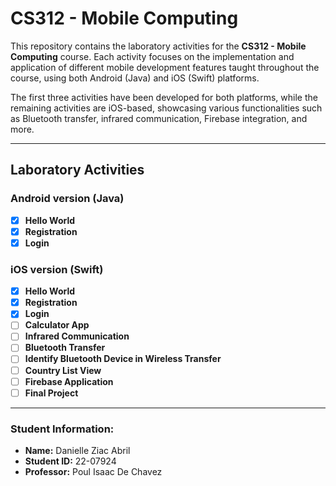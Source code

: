 # **CS312 - Mobile Computing**

This repository contains the laboratory activities for the **CS312 - Mobile Computing** course. Each activity focuses on the implementation and application of different mobile development features taught throughout the course, using both Android (Java) and iOS (Swift) platforms. 

The first three activities have been developed for both platforms, while the remaining activities are iOS-based, showcasing various functionalities such as Bluetooth transfer, infrared communication, Firebase integration, and more.

---

## Laboratory Activities

### Android version (Java)

- [x] **Hello World**
- [x] **Registration**
- [x] **Login**

### iOS version (Swift)

- [x] **Hello World**
- [x] **Registration**
- [x] **Login**
- [ ] **Calculator App**
- [ ] **Infrared Communication**
- [ ] **Bluetooth Transfer**
- [ ] **Identify Bluetooth Device in Wireless Transfer**
- [ ] **Country List View**
- [ ] **Firebase Application**
- [ ] **Final Project**

---

### Student Information:
- **Name:** Danielle Ziac Abril
- **Student ID:** 22-07924
- **Professor:** Poul Isaac De Chavez
